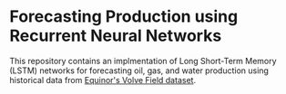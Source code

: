 # Forecasting Production using Recurrent Neural Networks

This repository contains an implmentation of Long Short-Term Memory (LSTM) networks for forecasting  oil, gas, and water production using historical data from [Equinor's Volve Field dataset](https://www.equinor.com/energy/volve-data-sharing).
